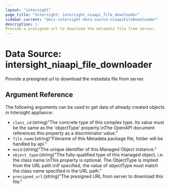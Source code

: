 ```yaml
---
layout: "intersight"
page_title: "Intersight: intersight_niaapi_file_downloader"
sidebar_current: "docs-intersight-data-source-niaapiFileDownloader"
description: |-
Provide a presigned url to download the metadata file from server.
---
```


# Data Source: intersight_niaapi_file_downloader
Provide a presigned url to download the metadata file from server.
## Argument Reference
The following arguments can be used to get data of already created objects in Intersight appliance:
* `class_id`:(string)"The concrete type of this complex type. Its value must be the same as the 'objectType' property.\nThe OpenAPI document references this property as a discriminator value."
* `file_name`:(string)"Filename of this Metadata package file, folder will be handled by api."
* `moid`:(string)"The unique identifier of this Managed Object instance."
* `object_type`:(string)"The fully-qualified type of this managed object, i.e. the class name.\nThis property is optional. The ObjectType is implied from the URL path.\nIf specified, the value of objectType must match the class name specified in the URL path."
* `presigned_url`:(string)"The presigned URL from server to download this file."
